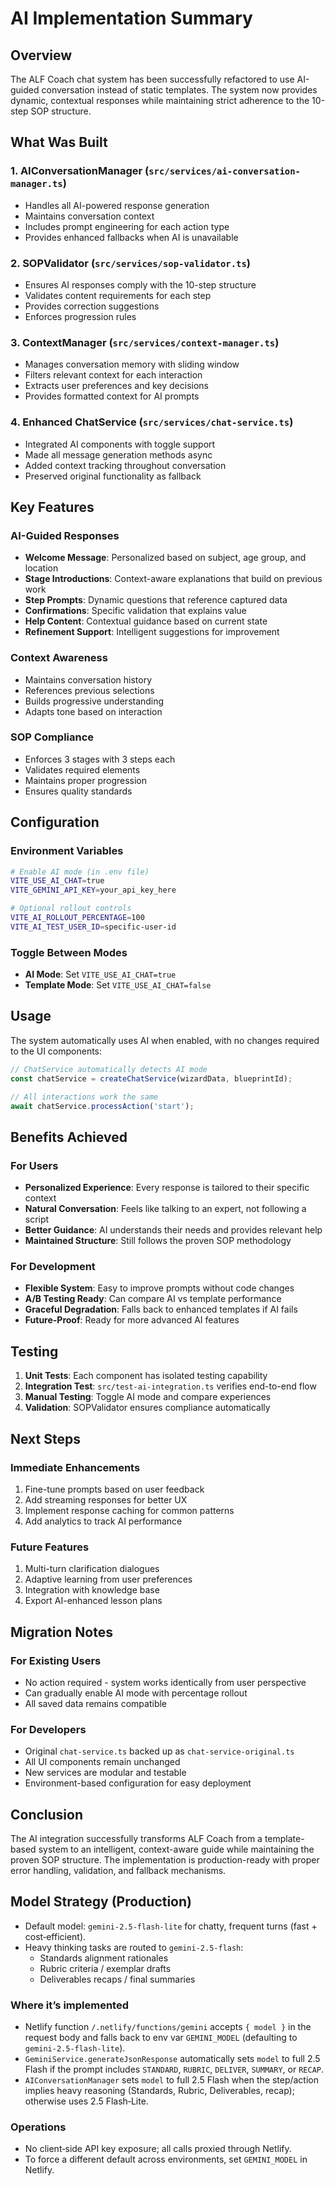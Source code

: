# AI Implementation Summary

## Overview

The ALF Coach chat system has been successfully refactored to use AI-guided conversation instead of static templates. The system now provides dynamic, contextual responses while maintaining strict adherence to the 10-step SOP structure.

## What Was Built

### 1. **AIConversationManager** (`src/services/ai-conversation-manager.ts`)
- Handles all AI-powered response generation
- Maintains conversation context
- Includes prompt engineering for each action type
- Provides enhanced fallbacks when AI is unavailable

### 2. **SOPValidator** (`src/services/sop-validator.ts`)
- Ensures AI responses comply with the 10-step structure
- Validates content requirements for each step
- Provides correction suggestions
- Enforces progression rules

### 3. **ContextManager** (`src/services/context-manager.ts`)
- Manages conversation memory with sliding window
- Filters relevant context for each interaction
- Extracts user preferences and key decisions
- Provides formatted context for AI prompts

### 4. **Enhanced ChatService** (`src/services/chat-service.ts`)
- Integrated AI components with toggle support
- Made all message generation methods async
- Added context tracking throughout conversation
- Preserved original functionality as fallback

## Key Features

### AI-Guided Responses
- **Welcome Message**: Personalized based on subject, age group, and location
- **Stage Introductions**: Context-aware explanations that build on previous work
- **Step Prompts**: Dynamic questions that reference captured data
- **Confirmations**: Specific validation that explains value
- **Help Content**: Contextual guidance based on current state
- **Refinement Support**: Intelligent suggestions for improvement

### Context Awareness
- Maintains conversation history
- References previous selections
- Builds progressive understanding
- Adapts tone based on interaction

### SOP Compliance
- Enforces 3 stages with 3 steps each
- Validates required elements
- Maintains proper progression
- Ensures quality standards

## Configuration

### Environment Variables
```bash
# Enable AI mode (in .env file)
VITE_USE_AI_CHAT=true
VITE_GEMINI_API_KEY=your_api_key_here

# Optional rollout controls
VITE_AI_ROLLOUT_PERCENTAGE=100
VITE_AI_TEST_USER_ID=specific-user-id
```

### Toggle Between Modes
- **AI Mode**: Set `VITE_USE_AI_CHAT=true`
- **Template Mode**: Set `VITE_USE_AI_CHAT=false`

## Usage

The system automatically uses AI when enabled, with no changes required to the UI components:

```typescript
// ChatService automatically detects AI mode
const chatService = createChatService(wizardData, blueprintId);

// All interactions work the same
await chatService.processAction('start');
```

## Benefits Achieved

### For Users
- **Personalized Experience**: Every response is tailored to their specific context
- **Natural Conversation**: Feels like talking to an expert, not following a script
- **Better Guidance**: AI understands their needs and provides relevant help
- **Maintained Structure**: Still follows the proven SOP methodology

### For Development
- **Flexible System**: Easy to improve prompts without code changes
- **A/B Testing Ready**: Can compare AI vs template performance
- **Graceful Degradation**: Falls back to enhanced templates if AI fails
- **Future-Proof**: Ready for more advanced AI features

## Testing

1. **Unit Tests**: Each component has isolated testing capability
2. **Integration Test**: `src/test-ai-integration.ts` verifies end-to-end flow
3. **Manual Testing**: Toggle AI mode and compare experiences
4. **Validation**: SOPValidator ensures compliance automatically

## Next Steps

### Immediate Enhancements
1. Fine-tune prompts based on user feedback
2. Add streaming responses for better UX
3. Implement response caching for common patterns
4. Add analytics to track AI performance

### Future Features
1. Multi-turn clarification dialogues
2. Adaptive learning from user preferences
3. Integration with knowledge base
4. Export AI-enhanced lesson plans

## Migration Notes

### For Existing Users
- No action required - system works identically from user perspective
- Can gradually enable AI mode with percentage rollout
- All saved data remains compatible

### For Developers
- Original `chat-service.ts` backed up as `chat-service-original.ts`
- All UI components remain unchanged
- New services are modular and testable
- Environment-based configuration for easy deployment

## Conclusion

The AI integration successfully transforms ALF Coach from a template-based system to an intelligent, context-aware guide while maintaining the proven SOP structure. The implementation is production-ready with proper error handling, validation, and fallback mechanisms.
## Model Strategy (Production)

- Default model: `gemini-2.5-flash-lite` for chatty, frequent turns (fast + cost‑efficient).
- Heavy thinking tasks are routed to `gemini-2.5-flash`:
  - Standards alignment rationales
  - Rubric criteria / exemplar drafts
  - Deliverables recaps / final summaries

### Where it’s implemented
- Netlify function `/.netlify/functions/gemini` accepts `{ model }` in the request body and falls back to env var `GEMINI_MODEL` (defaulting to `gemini-2.5-flash-lite`).
- `GeminiService.generateJsonResponse` automatically sets `model` to full 2.5 Flash if the prompt includes `STANDARD`, `RUBRIC`, `DELIVER`, `SUMMARY`, or `RECAP`.
- `AIConversationManager` sets `model` to full 2.5 Flash when the step/action implies heavy reasoning (Standards, Rubric, Deliverables, recap); otherwise uses 2.5 Flash‑Lite.

### Operations
- No client‑side API key exposure; all calls proxied through Netlify.
- To force a different default across environments, set `GEMINI_MODEL` in Netlify.
